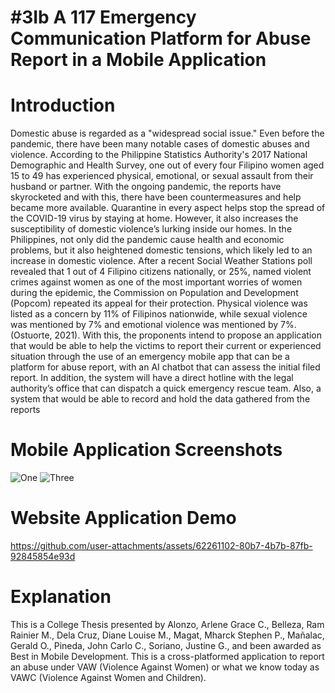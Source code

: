 # #3Ib A 117 Emergency Communication Platform for Abuse Report in a Mobile Application
# Introduction
Domestic abuse is regarded as a "widespread social issue." Even before the pandemic, there have been many notable cases of domestic abuses and violence. According to the Philippine Statistics Authority's 2017 National Demographic and Health Survey, one out of every four Filipino women aged 15 to 49 has experienced physical, emotional, or sexual assault from their husband or partner. With the ongoing pandemic, the reports have skyrocketed and with this, there have been countermeasures and help became more available.
Quarantine in every aspect helps stop the spread of the COVID-19 virus by staying at home. However, it also increases the susceptibility of domestic violence’s lurking inside our homes. In the Philippines, not only did the pandemic cause health and economic problems, but it also heightened domestic tensions, which likely led to an increase in domestic violence. After a recent Social Weather Stations poll revealed that 1 out of 4 Filipino citizens nationally, or 25%, named violent crimes against women as one of the most important worries of women during the epidemic, the Commission on Population and Development (Popcom) repeated its appeal for their protection. Physical violence was listed as a concern by 11% of Filipinos nationwide, while sexual violence was mentioned by 7% and emotional violence was mentioned by 7%. (Ostuorte, 2021).
	With this, the proponents intend to propose an application that would be able to help the victims to report their current or experienced situation through the use of an emergency mobile app that can be a platform for abuse report, with an AI chatbot that can assess the initial filed report. In addition,  the system will have a direct hotline with the legal authority’s office that can dispatch a quick emergency rescue team. Also, a system that would be able to record and hold the data gathered from the reports

# Mobile Application Screenshots
![One](https://github.com/user-attachments/assets/7e39f4d7-59b8-41f7-ac74-e6526872a8ac) ![Three](https://github.com/user-attachments/assets/365f7900-4cd3-473f-bb06-f73b2ee1c082)

# Website Application Demo
https://github.com/user-attachments/assets/62261102-80b7-4b7b-87fb-92845854e93d

# Explanation
This is a College Thesis presented by Alonzo, Arlene Grace C., Belleza, Ram Rainier M., Dela Cruz, Diane Louise M., Magat, Mharck Stephen P., Mañalac, Gerald O., Pineda, John Carlo C., Soriano, Justine G., and been awarded as Best in Mobile Development. This is a cross-platformed application to report an abuse under VAW (Violence Against Women) or what we know today as VAWC (Violence Against Women and Children).



